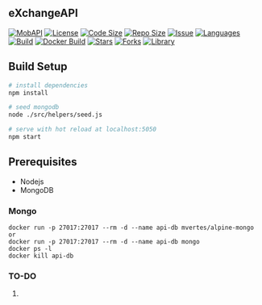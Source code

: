 ## eXchangeAPI

[![MobAPI](https://img.shields.io/badge/wborbajr-MobAPI-red)]()
[![License](https://img.shields.io/github/license/wborbajr/eXchangeAPI)]()
[![Code Size](https://img.shields.io/github/languages/code-size/wborbajr/eXchangeAPI)]()
[![Repo Size](https://img.shields.io/github/repo-size/wborbajr/eXchangeAPI)]()
[![Issue](https://img.shields.io/github/issues/wborbajr/eXchangeAPI)]()
[![Languages](https://img.shields.io/github/languages/count/wborbajr/eXchangeAPI)]()
[![Build](https://img.shields.io/github/workflow/status/wborbajr/eXchangeAPI/Go)]()
[![Docker Build](https://img.shields.io/docker/build/wborbajr/eXchangeAPI)]()
[![Stars](https://img.shields.io/github/stars/wborbajr/eXchangeAPI)]()
[![Forks](https://img.shields.io/github/forks/wborbajr/eXchangeAPI)]()
[![Library](https://img.shields.io/librariesio/github/wborbajr/eXchangeAPI)]()



## Build Setup

```bash
# install dependencies
npm install

# seed mongodb
node ./src/helpers/seed.js

# serve with hot reload at localhost:5050
npm start
```

## Prerequisites

- Nodejs
- MongoDB

### Mongo
```
docker run -p 27017:27017 --rm -d --name api-db mvertes/alpine-mongo
or
docker run -p 27017:27017 --rm -d --name api-db mongo
docker ps -l
docker kill api-db
```

### TO-DO
1. 
